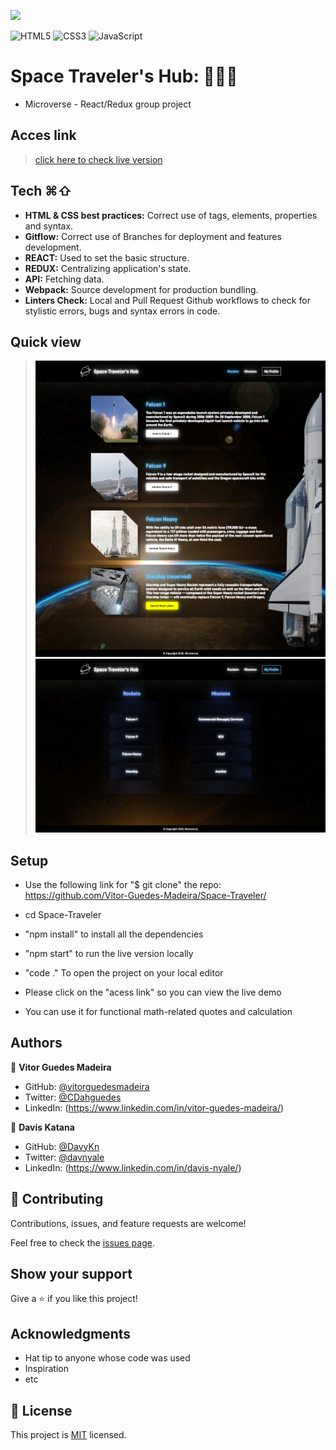 ![](https://img.shields.io/badge/Microverse-blueviolet)

![HTML5](https://img.shields.io/badge/html5-%23E34F26.svg?style=for-the-badge&logo=html5&logoColor=white) ![CSS3](https://img.shields.io/badge/css3-%231572B6.svg?style=for-the-badge&logo=css3&logoColor=white) ![JavaScript](https://img.shields.io/badge/javascript-%23323330.svg?style=for-the-badge&logo=javascript&logoColor=%23F7DF1E)
# Space Traveler's Hub: 🚀🚀🚀
- Microverse - React/Redux group project

## Acces link
> [click here to check live version](https://spacetraveler-guedeskatana.netlify.app/MyProfile)

## Tech ⌘⇧
- **HTML & CSS best practices:** Correct use of tags, elements, properties and syntax.
- **Gitflow:**  Correct use of Branches for deployment and features development.
- **REACT:**  Used to set the basic structure.
- **REDUX:** Centralizing application's state.
- **API:** Fetching data.
- **Webpack:**  Source development for production bundling.
- **Linters Check:** Local and Pull Request Github workflows to check for stylistic errors, bugs and syntax errors in code.

## Quick view
> ![](src/images/screencapture-localhost-3000-2022-08-24-01_30_08.png)
> ![](src/images/screencapture-localhost-3000-MyProfile-2022-08-24-01_30_46.png)

## Setup

- Use the following link for "$ git clone" the repo:
https://github.com/Vitor-Guedes-Madeira/Space-Traveler/
- cd Space-Traveler
- "npm install" to install all the dependencies
- "npm start" to run the live version locally
- "code ." To open the project on your local editor

- Please click on the "acess link" so you can view the live demo
- You can use it for functional math-related quotes and calculation

## Authors

👤 **Vitor Guedes Madeira**
- GitHub: [@vitorguedesmadeira](https://github.com/VitorGuedesMadeira)
- Twitter: [@CDahguedes](https://twitter.com/CDahguedes)
- LinkedIn: (https://www.linkedin.com/in/vitor-guedes-madeira/)

👤 **Davis Katana**
- GitHub: [@DavyKn](https://github.com/DavyKn)
- Twitter: [@davnyale](https://twitter.com/davnyale)
- LinkedIn: (https://www.linkedin.com/in/davis-nyale/)

## 🤝 Contributing

Contributions, issues, and feature requests are welcome!

Feel free to check the [issues page](../../issues/).

## Show your support

Give a ⭐️ if you like this project!

## Acknowledgments

- Hat tip to anyone whose code was used
- Inspiration
- etc

## 📝 License

This project is [MIT](./MIT.md) licensed.
